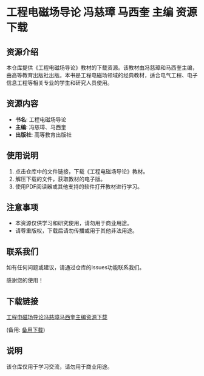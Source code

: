 # 工程电磁场导论 冯慈璋 马西奎 主编 资源下载

## 资源介绍

本仓库提供《工程电磁场导论》教材的下载资源。该教材由冯慈璋和马西奎主编，由高等教育出版社出版。本书是工程电磁场领域的经典教材，适合电气工程、电子信息工程等相关专业的学生和研究人员使用。

## 资源内容

- **书名**: 工程电磁场导论
- **主编**: 冯慈璋、马西奎
- **出版社**: 高等教育出版社

## 使用说明

1. 点击仓库中的文件链接，下载《工程电磁场导论》教材。
2. 解压下载的文件，获取教材的电子版。
3. 使用PDF阅读器或其他支持的软件打开教材进行学习。

## 注意事项

- 本资源仅供学习和研究使用，请勿用于商业用途。
- 请尊重版权，下载后请勿传播或用于其他非法用途。

## 联系我们

如有任何问题或建议，请通过仓库的Issues功能联系我们。

感谢您的使用！

## 下载链接
[工程电磁场导论冯慈璋马西奎主编资源下载](https://pan.quark.cn/s/3cbdd3d5e0ba) 

(备用: [备用下载](https://pan.baidu.com/s/1bk_MefNRo_IpmYi7f8Y10w?pwd=1234))

## 说明

该仓库仅用于学习交流，请勿用于商业用途。
